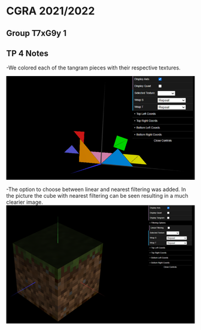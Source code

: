 # CGRA 2021/2022

## Group T7xG9y 1

## TP 4 Notes

-We colored each of the tangram pieces with their respective textures.

![Screenshot 1](screenshots/cgra-t07g09-tp4-1.png)

-The option to choose between linear and nearest filtering was added. In the picture the cube with nearest filtering can be seen resulting in a much clearier image.
![Screenshot 1](screenshots/cgra-t07g09-tp4-2.png)


